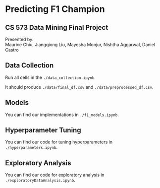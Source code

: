 # Predicting F1 Champion
## CS 573 Data Mining Final Project
Presented by:\
Maurice Chiu, Jiangqiong Liu, Mayesha Monjur, Nishtha Aggarwal, Daniel Castro

## Data Collection
Run all cells in the `./data_collection.ipynb`.

It should produce `./data/final_df.csv` and `./data/preprocessed_df.csv`.

## Models
You can find our implementations in `./f1_models.ipynb`.

## Hyperparameter Tuning
You can find our code for tuning hyperparameters in `./hyperparameters.ipynb`.

## Exploratory Analysis
You can find our code for exploratory analysis in `./exploratoryDataAnalysis.ipynb`.